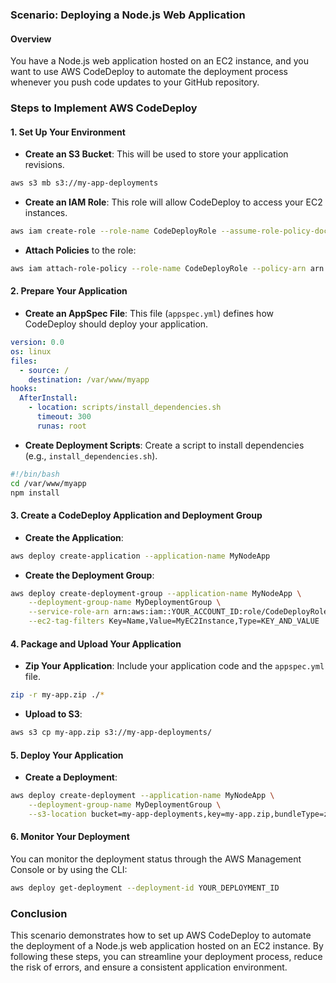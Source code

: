 ### Scenario: Deploying a Node.js Web Application

#### Overview
You have a Node.js web application hosted on an EC2 instance, and you want to use AWS CodeDeploy to automate the deployment process whenever you push code updates to your GitHub repository.

### Steps to Implement AWS CodeDeploy

#### 1. **Set Up Your Environment**

- **Create an S3 Bucket**: This will be used to store your application revisions.
  
```bash
aws s3 mb s3://my-app-deployments
```

- **Create an IAM Role**: This role will allow CodeDeploy to access your EC2 instances.

```bash
aws iam create-role --role-name CodeDeployRole --assume-role-policy-document file://trust-policy.json
```

- **Attach Policies** to the role:

```bash
aws iam attach-role-policy --role-name CodeDeployRole --policy-arn arn:aws:iam::aws:policy/service-role/AWSCodeDeployRole
```

#### 2. **Prepare Your Application**

- **Create an AppSpec File**: This file (`appspec.yml`) defines how CodeDeploy should deploy your application.

```yaml
version: 0.0
os: linux
files:
  - source: /
    destination: /var/www/myapp
hooks:
  AfterInstall:
    - location: scripts/install_dependencies.sh
      timeout: 300
      runas: root
```

- **Create Deployment Scripts**: Create a script to install dependencies (e.g., `install_dependencies.sh`).

```bash
#!/bin/bash
cd /var/www/myapp
npm install
```

#### 3. **Create a CodeDeploy Application and Deployment Group**

- **Create the Application**:

```bash
aws deploy create-application --application-name MyNodeApp
```

- **Create the Deployment Group**:

```bash
aws deploy create-deployment-group --application-name MyNodeApp \
    --deployment-group-name MyDeploymentGroup \
    --service-role-arn arn:aws:iam::YOUR_ACCOUNT_ID:role/CodeDeployRole \
    --ec2-tag-filters Key=Name,Value=MyEC2Instance,Type=KEY_AND_VALUE
```

#### 4. **Package and Upload Your Application**

- **Zip Your Application**: Include your application code and the `appspec.yml` file.

```bash
zip -r my-app.zip ./*
```

- **Upload to S3**:

```bash
aws s3 cp my-app.zip s3://my-app-deployments/
```

#### 5. **Deploy Your Application**

- **Create a Deployment**:

```bash
aws deploy create-deployment --application-name MyNodeApp \
    --deployment-group-name MyDeploymentGroup \
    --s3-location bucket=my-app-deployments,key=my-app.zip,bundleType=zip
```

#### 6. **Monitor Your Deployment**

You can monitor the deployment status through the AWS Management Console or by using the CLI:

```bash
aws deploy get-deployment --deployment-id YOUR_DEPLOYMENT_ID
```

### Conclusion

This scenario demonstrates how to set up AWS CodeDeploy to automate the deployment of a Node.js web application hosted on an EC2 instance. By following these steps, you can streamline your deployment process, reduce the risk of errors, and ensure a consistent application environment.